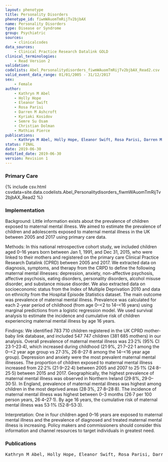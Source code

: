 ```yaml
---
layout: phenotype
title: Personality Disorders
phenotype_id: fiwmWAuomTmRijTv2bjbAX
name: Personality Disorders
type: Disease or Syndrome
group: Psychiatric
sources: 
    - clinicalcodes
data_sources:
    - Clinical Practice Research Datalink GOLD
clinical_terminologies:
    - Read Version 2
validation:
codelists: Abel_Personalitydisorders_fiwmWAuomTmRijTv2bjbAX_Read2.csv
valid_event_data_range: 01/01/2005 - 31/12/2017
sex:
    - Female
author:
    - Kathryn M Abel
    - Holly Hope
    - Eleanor Swift
    - Rosa Parisi
    - Darren M Ashcroft
    - Kyriaki Kosidov
    - Semre Su Osam
    - Christian Dolman
    - Mathias Pierce   
publications:
    - Kathryn M Abel, Holly Hope, Eleanor Swift, Rosa Parisi, Darren M Ashcroft, Kyriaki Kosidov, Samre Su Osam, Christian Dolman, Mathias Pierce, Prevalence of maternal mental illness among children and adolescents in the UK between 2005 and 2017: a national retrospective cohort analysis. Lancet Public Health, 4, e291–300, 2019.
status: FINAL
date: 2019-06-30
modified_date: 2019-06-30
version: Revision 1
---
```


### Primary Care

{% include csv.html csvdata=site.data.codelists.Abel_Personalitydisorders_fiwmWAuomTmRijTv2bjbAX_Read2 %}

### Implementation

Background:
Little information exists about the prevalence of children exposed to maternal mental illness. We aimed to estimate the prevalence of children and adolescents exposed to maternal mental illness in the UK between 2005 and 2017 using primary care data.

Methods:
In this national retrospective cohort study, we included children aged 0–16 years born between Jan 1, 1991, and Dec 31, 2015, who were linked to their mothers and registered on the primary care Clinical Practice Research Datalink (CPRD) between 2005 and 2017. We extracted data on diagnosis, symptoms, and therapy from the CRPD to define the following maternal mental illnesses: depression, anxiety, non-affective psychosis, affective psychosis, eating disorders, personality disorders, alcohol misuse disorder, and substance misuse disorder. We also extracted data on socioeconomic status from the Index of Multiple Deprivation 2010 and data on ethnicity from the Hospital Episode Statistics dataset. The main outcome was prevalence of maternal mental illness. Prevalence was calculated for each 2-year period of childhood (from age 0–<2 to 14–<16 years) using marginal predictions from a logistic regression model. We used survival analysis to estimate the incidence and cumulative risk of children experiencing maternal mental illness by age 16 years.

Findings:
We identified 783 710 children registered in the UK CPRD mother-baby link database, and included 547 747 children (381 685 mothers) in our analysis. Overall prevalence of maternal mental illness was 23·2% (95% CI 23·1–23·4), which increased during childhood (21·9%, 21·7–22·1 among the 0–<2 year age group vs 27·3%, 26·8–27·8 among the 14–<16 year age group). Depression and anxiety were the most prevalent maternal mental illnesses. The proportion of children exposed to maternal mental illness increased from 22·2% (21·9–22·4) between 2005 and 2007 to 25·1% (24·8–25·5) between 2015 and 2017. Geographically, the highest prevalence of maternal mental illness was observed in Northern Ireland (29·8%, 29·0–30·5). In England, prevalence of maternal mental illness was highest among children in the most deprived areas (28·3%, 27·8–28·8). The incidence of maternal mental illness was highest between 0–3 months (26·7 per 100 person years, 26·4–27·1). By age 16 years, the cumulative risk of maternal mental illness was 53·1% (52·8–53·3).

Interpretation:
One in four children aged 0–16 years are exposed to maternal mental illness and the prevalence of diagnosed and treated maternal mental illness is increasing. Policy makers and commissioners should consider this information and channel resources to target individuals in greatest need. 

### Publications

<pre>
Kathryn M Abel, Holly Hope, Eleanor Swift, Rosa Parisi, Darren M Ashcroft, Kyriaki Kosidov, Samre Su Osam, Christian Dolman, Mathias Pierce, Prevalence of maternal mental illness among children and adolescents in the UK between 2005 and 2017: a national retrospective cohort analysis. Lancet Public Health, 4, e291–300, 2019.
</pre>
